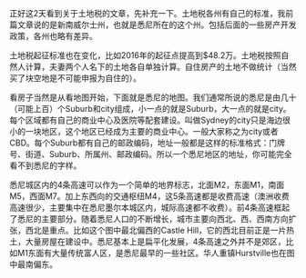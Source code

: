 正好这2天看到关于土地税的文章，先补充一下。土地税各州有自己的标准，我前篇文章说的是新南威尔士州，也就是悉尼所在的这个州。包括后面的一些房产开发政策，各州也略有差异。<br />

土地税起征标准也在变化，比如2016年的起征点提高到$48.2万。土地税按照自然人计算，夫妻两个人名下的土地各自单独计算。自住房产的土地不做统计（当然买了块空地是不可能申报为自住的）。<br />
看房子当然是从看地图开始，下面就是悉尼的地图。我们通常所说的悉尼是由几十（可能上百）个Suburb和city组成，小一点的就是Suburb，大一点的就是city。每个区域都有自己的商业中心及医院等配套建设。叫做Sydney的city只是海边很小的一块地区，这个地区已经成为主要的商业中心。一般大家称之为city或者CBD。每个Suburb都有自己的邮政编码，地址一般都是这样的标准格式：门牌号、街道、Suburb、所属州、邮政编码。所以一个悉尼地区的地址，你可能完全看不到悉尼的字样。<br />

悉尼城区内的4条高速可以作为一个简单的地界标志，北面M2，东面M1，南面M5，西面M7。加上东西向的交通枢纽M4，这5条高速都是收费高速（澳洲收费高速很少，主要集中在悉尼墨尔本城区内，城际高速都不收费）。前4条高速框起了悉尼的主要部分。随着悉尼人口的不断增长，城市主要向西北、西、西南方向扩张，西北是重点。比如这个图中最北偏西的Castle Hill，它的西北目前正是一片热土，大量房屋在建设中。悉尼基本上是扁平化发展，4条高速之外并不是郊区，比如M1东面有大量传统富人区，是悉尼最早的一些社区。华人重镇Hurstville也在图中最南偏东。<br />



